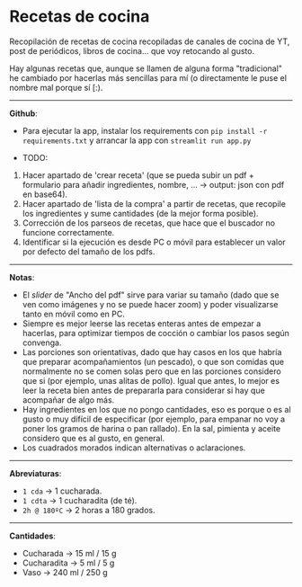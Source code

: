 # Recetas de cocina

Recopilación de recetas de cocina recopiladas de canales de cocina de YT, post de periódicos, libros de cocina... que voy retocando al gusto.

Hay algunas recetas que, aunque se llamen de alguna forma "tradicional" he cambiado por hacerlas más sencillas para mí (o directamente le puse el nombre mal porque sí [:).

---

**Github**:

* Para ejecutar la app, instalar los requirements con `pip install -r requirements.txt` y arrancar la app con `streamlit run app.py`

* TODO:
1. Hacer apartado de 'crear receta' (que se pueda subir un pdf + formulario para añadir ingredientes, nombre, ... -> output: json con pdf en base64).
2. Hacer apartado de 'lista de la compra' a partir de recetas, que recopile los ingredientes y sume cantidades (de la mejor forma posible).
3. Corrección de los parseos de recetas, que hace que el buscador no funcione correctamente.
4. Identificar si la ejecución es desde PC o móvil para establecer un valor por defecto del tamaño de los pdfs.

---

**Notas**:

* El _slider_ de "Ancho del pdf" sirve para variar su tamaño (dado que se ven como imágenes y no se puede hacer zoom) y poder visualizarse tanto en móvil como en PC.
* Siempre es mejor leerse las recetas enteras antes de empezar a hacerlas, para optimizar tiempos de cocción o cambiar los pasos según convenga.
* Las porciones son orientativas, dado que hay casos en los que habría que preparar acompañamientos (un pescado), o que son comidas que normalmente no se comen solas pero que en las porciones considero que si (por ejemplo, unas alitas de pollo). Igual que antes, lo mejor es leer la receta bien antes de prepararla para considerar si hay que acompañar de algo más.
* Hay ingredientes en los que no pongo cantidades, eso es porque o es al gusto o muy difícil de especificar (por ejemplo, para empanar no voy a poner los gramos de harina o pan rallado). En la sal, pimienta y aceite considero que es al gusto, en general.
* Los cuadrados morados indican alternativas o aclaraciones.

---

**Abreviaturas**:

* `1 cda` -> 1 cucharada.
* `1 cdta` -> 1 cucharadita (de té).
* `2h @ 180ºC` -> 2 horas a 180 grados.

---

**Cantidades**:

* Cucharada -> 15 ml / 15 g
* Cucharadita -> 5 ml / 5 g
* Vaso -> 240 ml / 250 g
